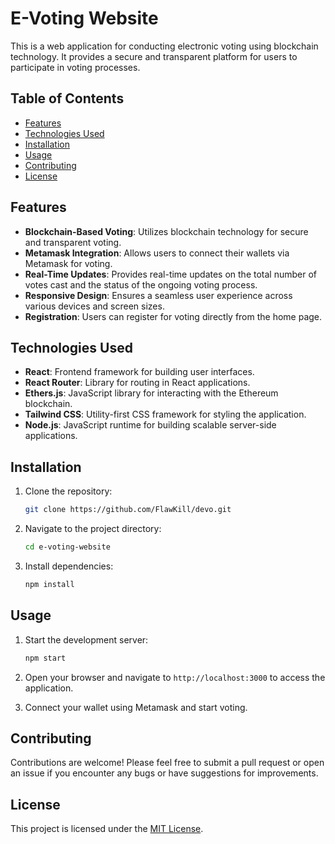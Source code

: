 # E-Voting Website

This is a web application for conducting electronic voting using blockchain technology. It provides a secure and transparent platform for users to participate in voting processes.

## Table of Contents

- [Features](#features)
- [Technologies Used](#technologies-used)
- [Installation](#installation)
- [Usage](#usage)
- [Contributing](#contributing)
- [License](#license)

## Features

- **Blockchain-Based Voting**: Utilizes blockchain technology for secure and transparent voting.
- **Metamask Integration**: Allows users to connect their wallets via Metamask for voting.
- **Real-Time Updates**: Provides real-time updates on the total number of votes cast and the status of the ongoing voting process.
- **Responsive Design**: Ensures a seamless user experience across various devices and screen sizes.
- **Registration**: Users can register for voting directly from the home page.

## Technologies Used

- **React**: Frontend framework for building user interfaces.
- **React Router**: Library for routing in React applications.
- **Ethers.js**: JavaScript library for interacting with the Ethereum blockchain.
- **Tailwind CSS**: Utility-first CSS framework for styling the application.
- **Node.js**: JavaScript runtime for building scalable server-side applications.

## Installation

1. Clone the repository:

   ```bash
   git clone https://github.com/FlawKill/devo.git
   ```

2. Navigate to the project directory:

   ```bash
   cd e-voting-website
   ```

3. Install dependencies:

   ```bash
   npm install
   ```

## Usage

1. Start the development server:

   ```bash
   npm start
   ```

2. Open your browser and navigate to `http://localhost:3000` to access the application.

3. Connect your wallet using Metamask and start voting.

## Contributing

Contributions are welcome! Please feel free to submit a pull request or open an issue if you encounter any bugs or have suggestions for improvements.

## License

This project is licensed under the [MIT License](LICENSE).
